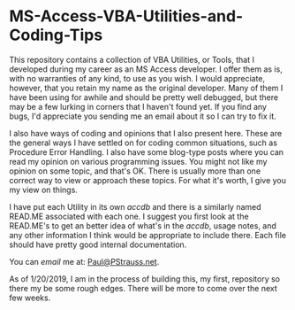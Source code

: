 # MS-Access-VBA-Utilities-and-Coding-Tips

This repository contains a collection of VBA Utilities, or Tools, that I developed during  my career as an MS Access developer. I offer them as is, with no warranties of any kind, to use as you wish. I would appreciate, however, that you retain my name as the original developer. Many of them I have been using for awhile and should be pretty well debugged, but there may be a few lurking in corners that I haven't found yet. If you find any bugs, I'd appreciate you sending me an email about it so I can try to fix it.

I also have ways of coding and opinions that I also present here. These are the general ways I have settled on for coding common situations, such as Procedure Error Handling. I also have some blog-type posts where you can read my opinion on various programming issues. You might not like my opinion on some topic, and that's OK. There is usually more than one correct way to view or approach these topics. For what it's worth, I give you my view on things.

I have put each Utility in its own *accdb* and there is a similarly named READ.ME associated with each one. I suggest you first look at the READ.ME's to get an better idea of what's in the *accdb*, usage notes, and any other information I think would be appropriate to include there. Each file should have pretty good internal documentation. 

You can <em>email</em> me at: Paul@PStrauss.net.

As of 1/20/2019, I am in the process of building this, my first, repository so there my be some rough edges. There will be more to come over the next few weeks.
